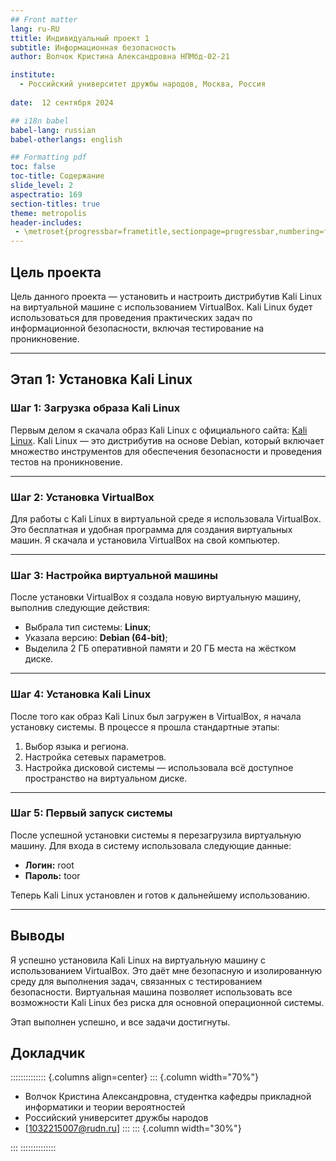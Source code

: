 ```yaml
---
## Front matter
lang: ru-RU
ttitle: Индивидуальный проект 1
subtitle: Информационная безопасность 
author: Волчок Кристина Александровна НПМбд-02-21

institute:
  - Российский университет дружбы народов, Москва, Россия
  
date:  12 сентября 2024

## i18n babel
babel-lang: russian
babel-otherlangs: english

## Formatting pdf
toc: false
toc-title: Содержание
slide_level: 2
aspectratio: 169
section-titles: true
theme: metropolis
header-includes:
 - \metroset{progressbar=frametitle,sectionpage=progressbar,numbering=fraction}
---
```



## Цель проекта

Цель данного проекта — установить и настроить дистрибутив Kali Linux на виртуальной машине с использованием VirtualBox. Kali Linux будет использоваться для проведения практических задач по информационной безопасности, включая тестирование на проникновение.

---

## Этап 1: Установка Kali Linux

### Шаг 1: Загрузка образа Kali Linux

Первым делом я скачала образ Kali Linux с официального сайта: [Kali Linux](https://www.kali.org/). Kali Linux — это дистрибутив на основе Debian, который включает множество инструментов для обеспечения безопасности и проведения тестов на проникновение.

---

### Шаг 2: Установка VirtualBox

Для работы с Kali Linux в виртуальной среде я использовала VirtualBox. Это бесплатная и удобная программа для создания виртуальных машин. Я скачала и установила VirtualBox на свой компьютер.

---

### Шаг 3: Настройка виртуальной машины

После установки VirtualBox я создала новую виртуальную машину, выполнив следующие действия:
- Выбрала тип системы: **Linux**;
- Указала версию: **Debian (64-bit)**;
- Выделила 2 ГБ оперативной памяти и 20 ГБ места на жёстком диске.

---

### Шаг 4: Установка Kali Linux

После того как образ Kali Linux был загружен в VirtualBox, я начала установку системы. В процессе я прошла стандартные этапы:
1. Выбор языка и региона.
2. Настройка сетевых параметров.
3. Настройка дисковой системы — использовала всё доступное пространство на виртуальном диске.

---

### Шаг 5: Первый запуск системы

После успешной установки системы я перезагрузила виртуальную машину. Для входа в систему использовала следующие данные:
- **Логин:** root
- **Пароль:** toor

Теперь Kali Linux установлен и готов к дальнейшему использованию.

---

## Выводы

Я успешно установила Kali Linux на виртуальную машину с использованием VirtualBox. Это даёт мне безопасную и изолированную среду для выполнения задач, связанных с тестированием безопасности. Виртуальная машина позволяет использовать все возможности Kali Linux без риска для основной операционной системы.

Этап выполнен успешно, и все задачи достигнуты.

## Докладчик

:::::::::::::: {.columns align=center}
::: {.column width="70%"}

  * Волчок Кристина Александровна, студентка  кафедры прикладной информатики и теории вероятностей
  * Российский университет дружбы народов
  * [1032215007@rudn.ru]
:::
::: {.column width="30%"}


:::
::::::::::::::

